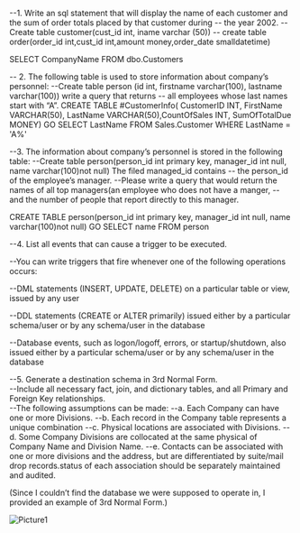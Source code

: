 
--1.	Write an sql statement that will display the name of each customer and the sum of order totals placed by that customer during 
-- the year 2002.
-- Create table customer(cust_id int,  iname varchar (50)) 
-- create table order(order_id int,cust_id int,amount money,order_date smalldatetime)

SELECT CompanyName FROM dbo.Customers

-- 2.  The following table is used to store information about company’s personnel:
--Create table person (id int, firstname varchar(100), lastname varchar(100)) write a query that returns 
-- all employees whose last names  start with “A”.
CREATE TABLE #CustomerInfo( CustomerID INT, FirstName VARCHAR(50),
LastName VARCHAR(50),CountOfSales INT, SumOfTotalDue MONEY)
GO
SELECT LastName FROM Sales.Customer 
WHERE LastName = 'A%'

--3.  The information about company’s personnel is stored in the following table:
--Create table person(person_id int primary key, manager_id int null, name varchar(100)not null) The filed managed_id contains 
-- the person_id of the employee’s manager.
--Please write a query that would return the names of all top managers(an employee who does not have  a manger, 
--and the number of people that report directly to this manager.

CREATE TABLE person(person_id int primary key, manager_id int null, name varchar(100)not null)
GO
SELECT name FROM person


--4.  List all events that can cause a trigger to be executed.

--You can write triggers that fire whenever one of the following operations occurs:

--DML statements (INSERT, UPDATE, DELETE) on a particular table or view, issued by any user

--DDL statements (CREATE or ALTER primarily) issued either by a particular schema/user or by any schema/user in the database

--Database events, such as logon/logoff, errors, or startup/shutdown, also issued either by a particular schema/user or by any schema/user in the database

--5. Generate a destination schema in 3rd Normal Form.  
--Include all necessary fact, join, and dictionary tables, and all Primary and Foreign Key relationships.  
--The following assumptions can be made:
--a. Each Company can have one or more Divisions.
--b. Each record in the Company table represents a unique combination 
--c. Physical locations are associated with Divisions.
--d. Some Company Divisions are collocated at the same physical of Company Name and Division Name.
--e. Contacts can be associated with one or more divisions and the address, but are differentiated by suite/mail drop records.status of each association should be separately maintained and audited.

(Since I couldn’t find the database we were supposed to operate in, I provided an example of 3rd Normal Form.)

![Picture1](https://user-images.githubusercontent.com/52603892/114061075-0603dc80-9864-11eb-901b-367253866150.png)






